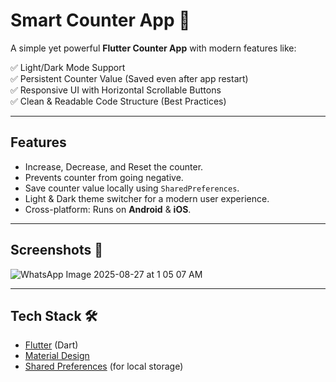 #  Smart Counter App 📱

A simple yet powerful **Flutter Counter App** with modern features like:

✅ Light/Dark Mode Support  
✅ Persistent Counter Value (Saved even after app restart)  
✅ Responsive UI with Horizontal Scrollable Buttons  
✅ Clean & Readable Code Structure (Best Practices)  

---

## Features
- Increase, Decrease, and Reset the counter.
- Prevents counter from going negative.
- Save counter value locally using `SharedPreferences`.
- Light & Dark theme switcher for a modern user experience.
- Cross-platform: Runs on **Android** & **iOS**.

---

##  Screenshots  📸
![WhatsApp Image 2025-08-27 at 1 05 07 AM](https://github.com/user-attachments/assets/bc797f3e-9db2-49fe-b4c0-ed741aa8b9fa)



---

##  Tech Stack 🛠️
- [Flutter](https://flutter.dev/) (Dart)
- [Material Design](https://m3.material.io/)
- [Shared Preferences](https://pub.dev/packages/shared_preferences) (for local storage)
